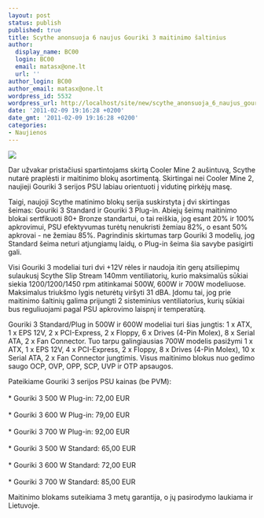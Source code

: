 ```yaml
---
layout: post
status: publish
published: true
title: Scythe anonsuoja 6 naujus Gouriki 3 maitinimo šaltinius
author:
  display_name: BC00
  login: BC00
  email: matasx@one.lt
  url: ''
author_login: BC00
author_email: matasx@one.lt
wordpress_id: 5532
wordpress_url: http://localhost/site/new/scythe_anonsuoja_6_naujus_gouriki_3_maitinimo_saltinius/
date: '2011-02-09 19:16:28 +0200'
date_gmt: '2011-02-09 19:16:28 +0200'
categories:
- Naujienos
---
```

<div class="imgright"><img src="http://www.part.lt/img/37428dcf8d99f16bb99b7a7b53d131ec378.jpg"  /></div>
<p>Dar užvakar pristačiusi spartintojams skirtą Cooler Mine 2 aušintuvą, Scythe nutarė praplėsti ir maitinimo blokų asortimentą. Skirtingai nei Cooler Mine 2, naujieji Gouriki 3 serijos PSU labiau orientuoti į vidutinę pirkėjų masę.</p>
<p>Taigi, naujoji Scythe matinimo blokų serija suskirstyta į dvi skirtingas šeimas: Gouriki 3 Standard ir Gouriki 3 Plug-in. Abiejų šeimų maitinimo blokai sertfikuoti 80+ Bronze standartui, o tai reiškia, jog esant 20% ir 100% apkrovimui, PSU efektyvumas turėtų nenukristi žemiau 82%, o esant 50% apkrovai - ne žemiau 85%. Pagrindinis skirtumas tarp Gouriki 3 modelių, jog Standard šeima neturi atjungiamų laidų, o Plug-in šeima šia savybe pasigirti gali. </p>
<p>Visi Gouriki 3 modeliai turi dvi +12V rėles ir naudoja itin gerų atsiliepimų sulaukusį Scythe Slip Stream 140mm ventiliatorių, kurio maksimalūs sūkiai siekia 1200/1200/1450 rpm atitinkamai 500W, 600W ir 700W modeliuose. Maksimalus triukšmo lygis neturėtų viršyti 31 dBA. Įdomu tai, jog prie maitinimo šaltinių galima prijungti 2 sisteminius ventiliatorius, kurių sūkiai bus reguliuojami pagal PSU apkrovimo laispnį ir temperatūrą.</p>
<p>Gouriki 3 Standard/Plug in 500W ir 600W modeliai turi šias jungtis: 1 x ATX, 1 x EPS 12V, 2 x PCI-Express, 2 x Floppy, 6 x Drives (4-Pin Molex), 8 x Serial ATA, 2 x Fan Connector. Tuo tarpu galingiausias 700W modelis pasižymi 1 x ATX, 1 x EPS 12V, 4 x PCI-Express, 2 x Floppy, 8 x Drives (4-Pin Molex), 10 x Serial ATA, 2 x Fan Connector jungtimis. Visus maitinimo blokus nuo gedimo saugo OCP, OVP, OPP, SCP, UVP ir OTP apsaugos.</p>
<p>Pateikiame Gouriki 3 serijos PSU kainas (be PVM):<br />
<br />* Gouriki 3 500 W Plug-in: 72,00 EUR<br />
<br />* Gouriki 3 600 W Plug-in: 79,00 EUR<br />
<br />* Gouriki 3 700 W Plug-in: 92,00 EUR<br />
<br />* Gouriki 3 500 W Standard: 65,00 EUR<br />
<br />* Gouriki 3 600 W Standard: 72,00 EUR<br />
<br />* Gouriki 3 700 W Standard: 85,00 EUR </p>
<p>Maitinimo blokams suteikiama 3 metų garantija, o jų pasirodymo laukiama ir Lietuvoje.</p>
